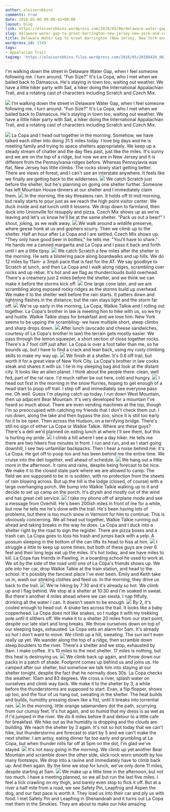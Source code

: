 ```yaml
---
author: eloiserobbins
comments: true
date: 2018-05-06 09:08:43+00:00
layout: blog
link: https://eloiserobbins.wordpress.com/2018/05/06/delaware-water-gap-to-great-barrington-new-jersey-new-york-and-connecticut/
slug: delaware-water-gap-to-great-barrington-new-jersey-new-york-and-connecticut
title: Delaware Water Gap to Great Barrington (New Jersey, New York and Connecticut)
wordpress_id: 1545
tags:
- Appalacian Trail
tagimg: 'https://eloiserobbins.files.wordpress.com/2018/05/20180426_061637.jpg'
---
```


I'm walking down the street in Delaware Water Gap, when I feel someone following me. I turn around. "Fun Size?" It's La Copa, who I met when we bailed back to Damascus. He's staying in town too, waiting out weather. We have a little hiker party with Sail, a hiker doing the International Appalachian Trail, and a rotating cast of characters including Scratch and Czech Mix. 


[![](https://eloiserobbins.files.wordpress.com/2018/05/20180426_061637.jpg)](https://eloiserobbins.files.wordpress.com/2018/05/20180426_061637.jpg)
I'm walking down the street in Delaware Water Gap, when I feel someone following me. I turn around. "Fun Size?" It's La Copa, who I met when we bailed back to Damascus. He's staying in town too, waiting out weather. We have a little hiker party with Sail, a hiker doing the International Appalachian Trail, and a rotating cast of characters including Scratch and Czech Mix. 

[![](https://eloiserobbins.files.wordpress.com/2018/05/20180426_085041.jpg)](https://eloiserobbins.files.wordpress.com/2018/05/20180426_085041.jpg)
La Copa and I head out together in the morning. Somehow, we have talked each other into doing 31.5 miles today. I love big days and he is meeting family and trying to space shelters appropriately. We keep up a steady stream of chatter and the day flies past, just like the miles. It's sunny and we are on the top of a ridge, but now we are in New Jersey and it is different from the Pennsylvania ridges before. Whereas Pennsylavia was flat, New Jersey has little climbs. The rocks slowly start getting better. There are views of forest, and I can't see an interstate anywhere. It feels like we finally are getting back to the wilderness.
[![](https://eloiserobbins.files.wordpress.com/2018/05/20180426_192939.jpg)](https://eloiserobbins.files.wordpress.com/2018/05/20180426_192939.jpg)
We catch Scratch just before the shelter, but he's planning on going one shelter further. Someone has left Mountain House dinners at our shelter and I immediately claim them. 
[![](https://eloiserobbins.files.wordpress.com/2018/05/20180427_191049.jpg)](https://eloiserobbins.files.wordpress.com/2018/05/20180427_191049.jpg)
In the morning, the sky threatens rain. It holds off til mid morning, but really starts to pour just as we reach the high point visitor center. We duck inside and eat lunch until it lessens. We drop down to farmland, then duck into Unionville for resupply and pizza. Czech Mix shows up as we're leaving and let's us know he'll be at the same shelter. "Pack us out a beer!" I shout, joking, as we walk away.
[![](https://eloiserobbins.files.wordpress.com/2018/05/20180428_131340.jpg)](https://eloiserobbins.files.wordpress.com/2018/05/20180428_131340.jpg)
We walk around a wildlife preserve, where geese honk at us and gophers scurry. Then we climb up to the shelter. Half an hour after La Copa and I are settled, Czech Mix shows up. "They only have good beer in bottles," he tells me. "You'll have to share." He hands me a canned margarita and La Copa and I pass it back and forth until I am a little tipsy. 
[![](https://eloiserobbins.files.wordpress.com/2018/05/20180428_141604.jpg)](https://eloiserobbins.files.wordpress.com/2018/05/20180428_141604.jpg)
We catch Scratch a few miles after the shelter in the morning. He sets a blistering pace along boardwalks and up hills. We do 12 miles by 11am- a 3mph pace that is fast for the AT. We say goodbye to Scratch at lunch, and then La Copa and I walk along ridges, scrambling over rocks and up rebar. It's hot and we flag as thunderclouds build overhead. There's a creamery just 2 miles before the shelter, and we think we can make it before the storms kick off. 
[![](https://eloiserobbins.files.wordpress.com/2018/05/20180428_162604.jpg)](https://eloiserobbins.files.wordpress.com/2018/05/20180428_162604.jpg)
One large cone later, and we are scrambling along exposed rocky ridges as the storms build up overhead. We make it to the shelter well before the rain starts. It patters down and lightning flashes in the distance, but the rain stays light and the storm far off.
[![](https://eloiserobbins.files.wordpress.com/2018/05/20180429_121609.jpg)](https://eloiserobbins.files.wordpress.com/2018/05/20180429_121609.jpg)
We're up early in the morning, La Copa, Walkie Talkie and I rolling out together. La Copa's brother in law is meeting him to hike with us, so we try and hustle. Walkie Talkie stops for breakfast and we lose him. New York seems to be upping the scrambling- we have multiple short, steep climbs and sharp drops down. 
[![](https://eloiserobbins.files.wordpress.com/2018/05/20180429_161034.jpg)](https://eloiserobbins.files.wordpress.com/2018/05/20180429_161034.jpg)
After lunch (avocado and cheese sandwiches, courtesy of La Copa's brother in law) the terrain gets mostly easier. We pass through the lemon squeezer, a short section of close together rocks. There's a 7 foot cliff just after. La Copa is over a foot taller than me, so he bounds up, but I have to find a crack and lean back, using my rusty climbing skills to make my way up.
[![](https://eloiserobbins.files.wordpress.com/2018/05/20180429_162211.jpg)](https://eloiserobbins.files.wordpress.com/2018/05/20180429_162211.jpg)
We finish at a shelter. It's 0.6 off trail, but worth it for a great view of New York City. La Copa's brother in law cooks steak and shares it with us. I lie in my sleeping bag and look at the distant city. It looks like an alien planet. I think about the people there: clean, well fed, part of the rat race. I'd much rather be out here, cold and hungry.
[![](https://eloiserobbins.files.wordpress.com/2018/05/20180430_081241.jpg)](https://eloiserobbins.files.wordpress.com/2018/05/20180430_081241.jpg)
I head out first in the morning in the snow flurries, hoping to get enough of a head start to poop off trail. I step off and immediately see everyone pass me. Oh well. Guess I'm playing catch up today. I run down West Mountain, then up adjacent Bear Mountain. It's very developed for a mountain I've heard so much about. There are even vending machines at the top, though I'm so preoccupied with catching my friends that I don't check them out. I run down, along the lake and then bypass the zoo, since it is still too early for it to be open. Then across the Hudson, on a terrifying bridge. There's still no sign of either La Copa or Walkie Talkie. Where are these guys? There's a deli we'd planned on eating lunch at where I'll see them, but this is hurting my pride.
[![](https://eloiserobbins.files.wordpress.com/2018/05/20180430_082523.jpg)](https://eloiserobbins.files.wordpress.com/2018/05/20180430_082523.jpg)
I climb a hill where I see a day hiker. He tells me there are two hikers five minutes in front. I run and run, and as I start going downhill, I see two unfamiliar backpacks. Then I hear a noise behind me: it's La Copa. He got off to poop too and has been behind me the entire time. We cruise into the deli together, well ahead of schedule. 
[![](https://eloiserobbins.files.wordpress.com/2018/05/20180501_075950.jpg)](https://eloiserobbins.files.wordpress.com/2018/05/20180501_075950.jpg)
We hang out a little more in the afternoon. It rains and rains, despite being forecast to be nice. We make it to the closed state park where we are allowed to camp. The field we are supposed to be in is sodden, with no protection from the sheets of rain blowing across. But up the hill is the lodge (closed, of course) with a large overhanging porch. We bump into Walkie Talkie walking up to it and decide to set up camp on the porch. It's dryish and mostly out of the wind and has great cell service.
[![](https://eloiserobbins.files.wordpress.com/2018/05/20180501_112244.jpg)](https://eloiserobbins.files.wordpress.com/2018/05/20180501_112244.jpg)
I take my phone off of airplane mode and see a message from Overhill. He's been 200ish miles in front of me for a while, but now he tells me he's done with the trail. He's been having lots of problems, but there is too much snow in Vermont for him to continue. This is obviously concerning. 
We all head out together, Walkie Talkie running out ahead and taking breaks in the way he does. La Copa and I duck into a shelter right by the road to sign the register. There are pizza boxes and a trash can. La Copa goes to toss his trash and jumps back with a yelp. A possum sleeping in the bottom of the can lifts its head to hiss at him.
[![](https://eloiserobbins.files.wordpress.com/2018/05/20180502_080832.jpg)](https://eloiserobbins.files.wordpress.com/2018/05/20180502_080832.jpg)
I struggle a little to keep up some times, but both of these guys are over 6 feet and their long legs eat up the miles. It's hot today, and we have miles to kill. La Copa has friends in Pawling, in a boarding school he used to work at. 
We sit by the side of the road until one of La Copa's friends shows up. We pile into her car, drop Walkie Talkie at the train station, and head to the school. It's possibly the fanciest place I've ever been. Emily and Keith take us in, wash our stinking clothes and feed us. In the morning, they drive us back to the trail.
[![](https://eloiserobbins.files.wordpress.com/2018/05/20180502_154913.jpg)](https://eloiserobbins.files.wordpress.com/2018/05/20180502_154913.jpg)
We're hiking by 7:30 and it's already so hot. We climb up and I flag behind. We stop at a shelter at 10:30 and I'm soaked in sweat. But there's another 4 miles ahead where we can siesta. I nap fitfully, drinking all the water I can. It doesn't seem to be enough. 
[![](https://eloiserobbins.files.wordpress.com/2018/05/20180503_174142.jpg)](https://eloiserobbins.files.wordpress.com/2018/05/20180503_174142.jpg)
By 2, it's cooled enough to head out. A snake lies across the trail. It looks like a baby copperhead. La Copa does not like snakes, so I nudge it with my trekking pole until it slithers  off. We make it to a shelter 20 miles from our start point, despite our late start and long breaks. We throw ourselves down on top of our sleeping bags, exhausted.
La Copa sets an alarm for 5am. It's already so hot I don't want to move. We climb up a hill, sweating. The sun isn't even really up yet. We wander along the top of a ridge, then scramble down steep boulders to the river. There's a shelter and we stop, exhausted by 9am. I make coffee. It's 10 miles to the next shelter. 17 miles is nothing, but this heat is destroying us.
[![](https://eloiserobbins.files.wordpress.com/2018/05/20180505_060525.jpg)](https://eloiserobbins.files.wordpress.com/2018/05/20180505_060525.jpg)
We climb back up again, and throw down our packs in a patch of shade. Footprint comes up behind us and joins us. He camped after our shelter, but somehow we talk him into staying at our shelter tonight, despite the fact that he normally does 30s. La Copa checks the weather: 10am and 83 degrees. We cross a river, splash water on ourselves and climb way back. We make it to the shelter by 3, a while before the thunderstorms are supposed to start. Evan, a flip flopper, shows up too, and the four of us hang out, sweating in the shelter. The heat builds and builds, humidity pressing down like a fist, until it breaks into torrential rain.
[![](https://eloiserobbins.files.wordpress.com/2018/05/20180505_080743.jpg)](https://eloiserobbins.files.wordpress.com/2018/05/20180505_080743.jpg)
In the morning, little orange salamanders dot the path, scurrying from our clumsy feet. It's hot again, and so humid that my dress is as wet as if I'd jumped in the river. We do 8 miles before 9 and detour to a little cafe for breakfast. We hike out as the humidity is dropping and the clouds are building. We reach the shelter by 3 again. It's not so hot today that we can't hike, but thunderstorms are forecast to start by 5 and we can't make the next shelter. I am antsy, eating dinner far too early and grumbling at La Copa, but when thunder rolls far off at 5pm on the dot, I'm glad we've stayed.
[![](https://eloiserobbins.files.wordpress.com/2018/05/20180505_065938.jpg)](https://eloiserobbins.files.wordpress.com/2018/05/20180505_065938.jpg)
It's not easy going in the morning. We climb up yet another Bear Mountain and scramble down the other side, slick rock worn smooth by too many footsteps. We drop into a ravine and immediately have to climb back up. And then again. By the time we stop for lunch, we've only done 11 miles, despite starting at 5am.
[![](https://eloiserobbins.files.wordpress.com/2018/05/20180505_080751.jpg)](https://eloiserobbins.files.wordpress.com/2018/05/20180505_080751.jpg)
We make up a little time in the afternoon, but not too much. I have a meeting planned, so we all but run the last five miles. I feel a tick crawling on my thigh, and barely even stop to flick it off. But at a river a half mile from a road, we see Safety Pin, Leapfrog and Aspen the dog, and our fast pace is worth it. They load us into their car and ply us with food. I met Safety Pin and Leapfrog in  Shenandoah and it turns out La Copa met them in the Smokies. They are about to make our hike amazing.
